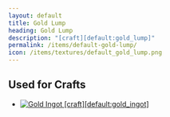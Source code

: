 ```yaml
---
layout: default
title: Gold Lump
heading: Gold Lump
description: "[craft][default:gold_lump]"
permalink: /items/default-gold-lump/
icon: /items/textures/default_gold_lump.png
---
```



## Used for Crafts

<ul class="list-items">
    <li><a href="{{site.baseurl}}/items/default-gold-ingot/"><img src="{{site.baseurl}}/assets/img/items/textures/default_gold_ingot.png" data-toggle="tooltip" title="Gold Ingot [craft][default:gold_ingot]"></a></li>
</ul>